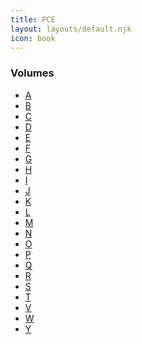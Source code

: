 ```yaml
---
title: PCE
layout: layouts/default.njk
icon: book
---
```

### Volumes
<ul class="listwrap">
<li><a href="/pce/A/" class="custom-internal-link">A</a></li>
<li><a href="/pce/B/" class="custom-internal-link">B</a></li>
<li><a href="/pce/C/" class="custom-internal-link">C</a></li>
<li><a href="/pce/D/" class="custom-internal-link">D</a></li>
<li><a href="/pce/E/" class="custom-internal-link">E</a></li>
<li><a href="/pce/F/" class="custom-internal-link">F</a></li>
<li><a href="/pce/G/" class="custom-internal-link">G</a></li>
<li><a href="/pce/H/" class="custom-internal-link">H</a></li>
<li><a href="/pce/I/" class="custom-internal-link">I</a></li>
<li><a href="/pce/J/" class="custom-internal-link">J</a></li>
<li><a href="/pce/K/" class="custom-internal-link">K</a></li>
<li><a href="/pce/L/" class="custom-internal-link">L</a></li>
<li><a href="/pce/M/" class="custom-internal-link">M</a></li>
<li><a href="/pce/N/" class="custom-internal-link">N</a></li>
<li><a href="/pce/O/" class="custom-internal-link">O</a></li>
<li><a href="/pce/P/" class="custom-internal-link">P</a></li>
<li><a href="/pce/Q/" class="custom-internal-link">Q</a></li>
<li><a href="/pce/R/" class="custom-internal-link">R</a></li>
<li><a href="/pce/S/" class="custom-internal-link">S</a></li>
<li><a href="/pce/T/" class="custom-internal-link">T</a></li>
<li><a href="/pce/V/" class="custom-internal-link">V</a></li>
<li><a href="/pce/W/" class="custom-internal-link">W</a></li>
<li><a href="/pce/Y/" class="custom-internal-link">Y</a></li>
</ul>
